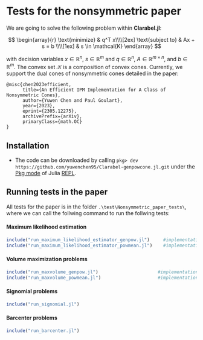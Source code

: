 # Tests for the nonsymmetric paper

We are going to solve the following problem within __Clarabel.jl__:

$$
\begin{array}{r}
\text{minimize} &  q^T x\\\\[2ex]
\text{subject to} & Ax + s = b \\\\[1ex]
        & s \in \mathcal{K}
\end{array}
$$

with decision variables
$x \in \mathbb{R}^n$, 
$s \in \mathbb{R}^m$ 
and 
$q \in \mathbb{R}^n$, 
$A \in \mathbb{R}^{m \times n}$, 
and 
$b \in \mathbb{R}^m$.
The convex set 
$\mathcal{K}$
 is a composition of convex cones. Currently, we support the dual cones of nonsymmetric cones detailed in the paper:

```
@misc{chen2023efficient,
      title={An Efficient IPM Implementation for A Class of Nonsymmetric Cones}, 
      author={Yuwen Chen and Paul Goulart},
      year={2023},
      eprint={2305.12275},
      archivePrefix={arXiv},
      primaryClass={math.OC}
}
```

## Installation

- The code can be downloaded by calling `pkg> dev https://github.com/yuwenchen95/Clarabel-genpowcone.jl.git` under the [Pkg mode](https://docs.julialang.org/en/v1/stdlib/REPL/#Pkg-mode) of Julia [REPL](https://docs.julialang.org/en/v1/stdlib/REPL/#The-Julia-REPL).

## Running tests in the paper

All tests for the paper is in the folder `.\test\Nonsymmetric_paper_tests\`, where we can call the follwing command to run the follwing tests:

#### Maximum likelihood estimation

```julia
include("run_maximum_likelihood_estimator_genpow.jl")     #implementation for generalized power cones
include("run_maximum_likelihood_estimator_powmean.jl")    #implementation for power mean cones
```

#### Volume maximization problems

```julia
include("run_maxvolume_genpow.jl")                      #implementation for generalized power cones
include("run_maxvolume_powmean.jl")                     #implementation for power mean cones
```

#### Signomial problems

```julia
include("run_signomial.jl")
```

#### Barcenter problems

```julia
include("run_barcenter.jl")
```

